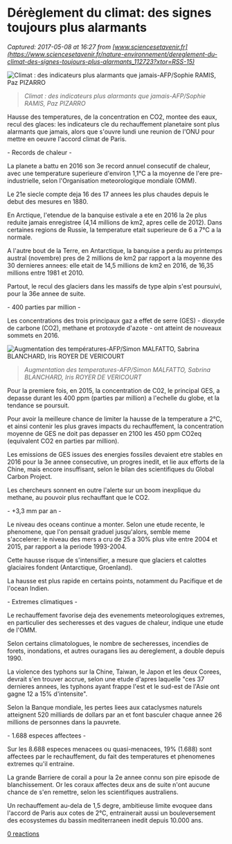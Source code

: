 # Dérèglement du climat: des signes toujours plus alarmants

_Captured: 2017-05-08 at 16:27 from [www.sciencesetavenir.fr](https://www.sciencesetavenir.fr/nature-environnement/dereglement-du-climat-des-signes-toujours-plus-alarmants_112723?xtor=RSS-15)_

![Climat : des indicateurs plus alarmants que jamais-AFP/Sophie RAMIS, Paz PIZARRO](https://www.sciencesetavenir.fr/assets/afp/2017/05/08/ba0a6e5d977c613f16268a9777702f8a94e5550a.jpg)

> _Climat : des indicateurs plus alarmants que jamais-AFP/Sophie RAMIS, Paz PIZARRO_

Hausse des temperatures, de la concentration en CO2, montee des eaux, recul des glaces: les indicateurs cle du rechauffement planetaire sont plus alarmants que jamais, alors que s'ouvre lundi une reunion de l'ONU pour mettre en oeuvre l'accord climat de Paris.

\- Records de chaleur -

La planete a battu en 2016 son 3e record annuel consecutif de chaleur, avec une temperature superieure d'environ 1,1°C a la moyenne de l'ere pre-industrielle, selon l'Organisation meteorologique mondiale (OMM).

Le 21e siecle compte deja 16 des 17 annees les plus chaudes depuis le debut des mesures en 1880.

En Arctique, l'etendue de la banquise estivale a ete en 2016 la 2e plus reduite jamais enregistree (4,14 millions de km2, apres celle de 2012). Dans certaines regions de Russie, la temperature etait superieure de 6 a 7°C a la normale.

A l'autre bout de la Terre, en Antarctique, la banquise a perdu au printemps austral (novembre) pres de 2 millions de km2 par rapport a la moyenne des 30 dernieres annees: elle etait de 14,5 millions de km2 en 2016, de 16,35 millions entre 1981 et 2010.

Partout, le recul des glaciers dans les massifs de type alpin s'est poursuivi, pour la 36e annee de suite.

\- 400 parties par million -

Les concentrations des trois principaux gaz a effet de serre (GES) - dioxyde de carbone (CO2), methane et protoxyde d'azote - ont atteint de nouveaux sommets en 2016.

![Augmentation des températures-AFP/Simon MALFATTO, Sabrina BLANCHARD, Iris ROYER DE VERICOURT](https://www.sciencesetavenir.fr/assets/afp/2017/05/08/56c8daf3be7fd91c13b9320d23408ec70f779ca8.jpg)

> _Augmentation des temperatures-AFP/Simon MALFATTO, Sabrina BLANCHARD, Iris ROYER DE VERICOURT_

Pour la premiere fois, en 2015, la concentration de C02, le principal GES, a depasse durant les 400 ppm (parties par million) a l'echelle du globe, et la tendance se poursuit.

Pour avoir la meilleure chance de limiter la hausse de la temperature a 2°C, et ainsi contenir les plus graves impacts du rechauffement, la concentration moyenne de GES ne doit pas depasser en 2100 les 450 ppm CO2eq (equivalent CO2 en parties par million).

Les emissions de GES issues des energies fossiles devaient etre stables en 2016 pour la 3e annee consecutive, un progres inedit, et lie aux efforts de la Chine, mais encore insuffisant, selon le bilan des scientifiques du Global Carbon Project.

Les chercheurs sonnent en outre l'alerte sur un boom inexplique du methane, au pouvoir plus rechauffant que le CO2.

\- +3,3 mm par an -

Le niveau des oceans continue a monter. Selon une etude recente, le phenomene, que l'on pensait graduel jusqu'alors, semble meme s'accelerer: le niveau des mers a cru de 25 a 30% plus vite entre 2004 et 2015, par rapport a la periode 1993-2004.

Cette hausse risque de s'intensifier, a mesure que glaciers et calottes glaciaires fondent (Antarctique, Groenland).

La hausse est plus rapide en certains points, notamment du Pacifique et de l'ocean Indien.

\- Extremes climatiques -

Le rechauffement favorise deja des evenements meteorologiques extremes, en particulier des secheresses et des vagues de chaleur, indique une etude de l'OMM.

Selon certains climatologues, le nombre de secheresses, incendies de forets, inondations, et autres ouragans lies au dereglement, a double depuis 1990.

La violence des typhons sur la Chine, Taiwan, le Japon et les deux Corees, devrait s'en trouver accrue, selon une etude d'apres laquelle "ces 37 dernieres annees, les typhons ayant frappe l'est et le sud-est de l'Asie ont gagne 12 a 15% d'intensite".

Selon la Banque mondiale, les pertes liees aux cataclysmes naturels atteignent 520 milliards de dollars par an et font basculer chaque annee 26 millions de personnes dans la pauvrete.

\- 1.688 especes affectees -

Sur les 8.688 especes menacees ou quasi-menacees, 19% (1.688) sont affectees par le rechauffement, du fait des temperatures et phenomenes extremes qu'il entraine.

La grande Barriere de corail a pour la 2e annee connu son pire episode de blanchissement. Or les coraux affectes deux ans de suite n'ont aucune chance de s'en remettre, selon les scientifiques australiens.

Un rechauffement au-dela de 1,5 degre, ambitieuse limite evoquee dans l'accord de Paris aux cotes de 2°C, entrainerait aussi un bouleversement des ecosystemes du bassin mediterraneen inedit depuis 10.000 ans.

[0 reactions](https://www.sciencesetavenir.fr/nature-environnement/dereglement-du-climat-des-signes-toujours-plus-alarmants_112723?xtor=RSS-15)
